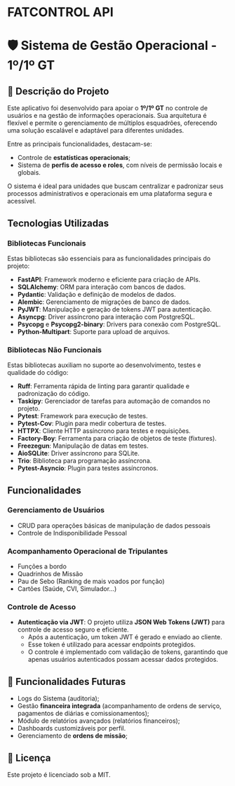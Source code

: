 # FATCONTROL API

# 🛡️ Sistema de Gestão Operacional - 1º/1º GT

## 📌 Descrição do Projeto

Este aplicativo foi desenvolvido para apoiar o **1º/1º GT** no controle de usuários e na gestão de informações operacionais. Sua arquitetura é flexível e permite o gerenciamento de múltiplos esquadrões, oferecendo uma solução escalável e adaptável para diferentes unidades.

Entre as principais funcionalidades, destacam-se:
- Controle de **estatísticas operacionais**;
- Sistema de **perfis de acesso e roles**, com níveis de permissão locais e globais.

O sistema é ideal para unidades que buscam centralizar e padronizar seus processos administrativos e operacionais em uma plataforma segura e acessível.

## Tecnologias Utilizadas

### Bibliotecas Funcionais
Estas bibliotecas são essenciais para as funcionalidades principais do projeto:
- **FastAPI**: Framework moderno e eficiente para criação de APIs.
- **SQLAlchemy**: ORM para interação com bancos de dados.
- **Pydantic**: Validação e definição de modelos de dados.
- **Alembic**: Gerenciamento de migrações de banco de dados.
- **PyJWT**: Manipulação e geração de tokens JWT para autenticação.
- **Asyncpg**: Driver assíncrono para interação com PostgreSQL.
- **Psycopg** e **Psycopg2-binary**: Drivers para conexão com PostgreSQL.
- **Python-Multipart**: Suporte para upload de arquivos.

### Bibliotecas Não Funcionais
Estas bibliotecas auxiliam no suporte ao desenvolvimento, testes e qualidade do código:
- **Ruff**: Ferramenta rápida de linting para garantir qualidade e padronização do código.
- **Taskipy**: Gerenciador de tarefas para automação de comandos no projeto.
- **Pytest**: Framework para execução de testes.
- **Pytest-Cov**: Plugin para medir cobertura de testes.
- **HTTPX**: Cliente HTTP assíncrono para testes e requisições.
- **Factory-Boy**: Ferramenta para criação de objetos de teste (fixtures).
- **Freezegun**: Manipulação de datas em testes.
- **AioSQLite**: Driver assíncrono para SQLite.
- **Trio**: Biblioteca para programação assíncrona.
- **Pytest-Asyncio**: Plugin para testes assíncronos.

## Funcionalidades

### Gerenciamento de Usuários
- CRUD para operações básicas de manipulação de dados pessoais
- Controle de Indisponibilidade Pessoal

### Acompanhamento Operacional de Tripulantes
- Funções a bordo
- Quadrinhos de Missão
- Pau de Sebo (Ranking de mais voados por função)
- Cartões (Saúde, CVI, Simulador...)

### Controle de Acesso
- **Autenticação via JWT**: O projeto utiliza **JSON Web Tokens (JWT)** para controle de acesso seguro e eficiente.  
  - Após a autenticação, um token JWT é gerado e enviado ao cliente.
  - Esse token é utilizado para acessar endpoints protegidos.
  - O controle é implementado com validação de tokens, garantindo que apenas usuários autenticados possam acessar dados protegidos.

## 🚀 Funcionalidades Futuras
- Logs do Sistema (auditoria);
- Gestão **financeira integrada** (acompanhamento de ordens de serviço, pagamentos de diárias e comissionamentos);
- Módulo de relatórios avançados (relatórios financeiros);
- Dashboards customizáveis por perfil.
- Gerenciamento de **ordens de missão**;

## 📄 Licença
Este projeto é licenciado sob a MIT.
